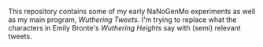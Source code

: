 This repository contains some of my early NaNoGenMo experiments as well as my main program,
_Wuthering Tweets_. I'm trying to replace what the characters in Emily Bronte's _Wuthering Heights_
say with (semi) relevant tweets.